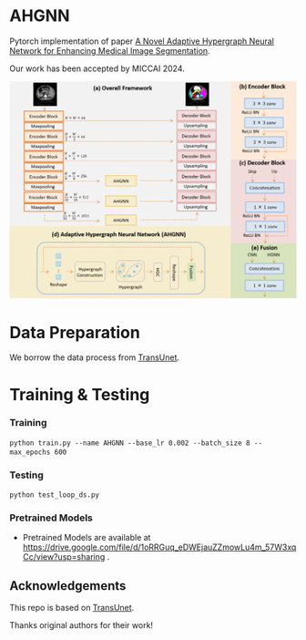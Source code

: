

# AHGNN

Pytorch implementation of paper [A Novel Adaptive Hypergraph Neural Network for Enhancing Medical Image Segmentation](https://papers.miccai.org/miccai-2024/paper/2689_paper.pdf).

Our work has been accepted by MICCAI 2024.


![overview](https://github.com/11yxk/AHGNN/blob/main/overview.png)
# Data Preparation
We borrow the data process from [TransUnet](https://github.com/Beckschen/TransUNet).

# Training & Testing

### Training
```
python train.py --name AHGNN --base_lr 0.002 --batch_size 8 --max_epochs 600
```
### Testing

```
python test_loop_ds.py
```

### Pretrained Models

- Pretrained Models are available at https://drive.google.com/file/d/1oRRGuq_eDWEjauZZmowLu4m_57W3xqCc/view?usp=sharing .


## Acknowledgements

This repo is based on [TransUnet](https://github.com/Beckschen/TransUNet).

Thanks original authors for their work!
